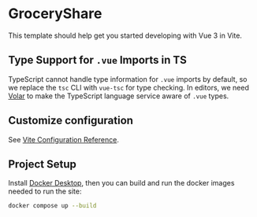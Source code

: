 # GroceryShare

This template should help get you started developing with Vue 3 in Vite.

## Type Support for `.vue` Imports in TS

TypeScript cannot handle type information for `.vue` imports by default, so we replace the `tsc` CLI with `vue-tsc` for type checking. In editors, we need [Volar](https://marketplace.visualstudio.com/items?itemName=Vue.volar) to make the TypeScript language service aware of `.vue` types.

## Customize configuration

See [Vite Configuration Reference](https://vite.dev/config/).

## Project Setup

Install [Docker Desktop](https://www.docker.com/get-started/), then you can build and run the docker images needed to run the site:

```sh
docker compose up --build
```
